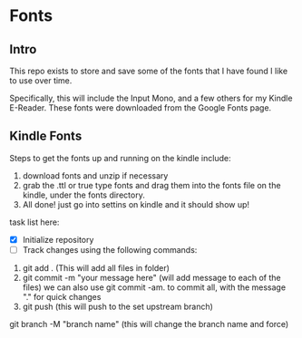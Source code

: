 # Fonts

## Intro
This repo exists to store and save some of the fonts that I have found I like
to use over time. 

Specifically, this will include the Input Mono, and a few others for my Kindle
E-Reader. These fonts were downloaded from the Google Fonts page.

## Kindle Fonts
Steps to get the fonts up and running on the kindle include:
1) download fonts and unzip if necessary
2) grab the .ttl or true type fonts and drag them into the fonts file
   on the kindle, under the fonts directory.
3) All done! just go into settins on kindle and it should show up!

task list here:
- [x] Initialize repository
- [ ] Track changes using the following commands:

1) git add . (This will add all files in folder)
2) git commit -m "your message here" (will add message to each of the files)
   we can also use git commit -am. to commit all, with the message "." for 
   quick changes
4) git push (this will push to the set upstream branch)

git branch -M "branch name" (this will change the branch name and force)
